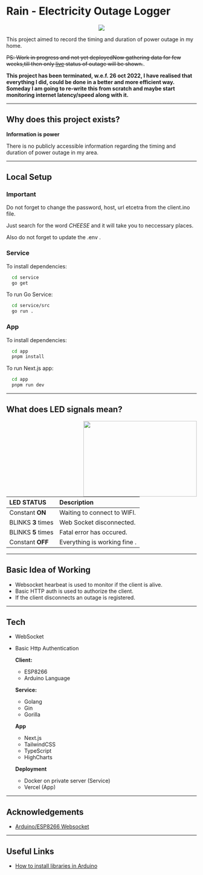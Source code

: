 # Rain - Electricity Outage Logger

<p align="center">
<img  src="https://user-images.githubusercontent.com/18065510/184974701-076eaccf-914a-4080-9d92-5ae9fe3df1d1.gif">
</p>

This project aimed to record the timing and duration of power outage in my home.

~~PS: Work in progress and not yet deployedNow gathering data for few weeks,till then only [live](https://rain.johnweak.dev/) status of outage will be shown.~~.


**This project has been terminated, w.e.f. 26 oct 2022, I have realised that everything I did, could be done in a better and more efficient way. Someday I am going to re-write this from scratch and maybe start monitoring internet latency/speed along with it.**

---

## Why does this project exists?

**Information is power**

There is no publicly accessible information regarding the timing and duration of power outage in my area.

---

## Local Setup

### **Important**

Do not forget to change the password, host, url etcetra from the client.ino file.

Just search for the word _CHEESE_ and it will take you to neccessary places.

Also do not forget to update the .env .


### Service
To install dependencies:

```bash
  cd service
  go get
```

To run Go Service:

```bash
  cd service/src
  go run .
```

### App
To install dependencies:

```bash
  cd app
  pnpm install
```

To run Next.js app:

```bash
  cd app
  pnpm run dev
```

---

## What does LED signals mean?

<img align="right" width="300" height="200" src="https://user-images.githubusercontent.com/18065510/184974035-c4804125-b380-4409-9dd0-f86c1799dd12.gif">

| LED STATUS         | Description                  |
| :----------------- | :--------------------------- |
| Constant **ON**    | Waiting to connect to WIFI.  |
| BLINKS **3** times | Web Socket disconnected.     |
| BLINKS **5** times | Fatal error has occured.     |
| Constant **OFF**   | Everything is working fine . |

---

## Basic Idea of Working

- Websocket hearbeat is used to monitor if the client is alive.
- Basic HTTP auth is used to authorize the client.
- If the client disconnects an outage is registered.

---

## Tech

- WebSocket
- Basic Http Authentication

  **Client:**

  - ESP8266
  - Arduino Language

  **Service:**

  - Golang
  - Gin
  - Gorilla

  **App**

  - Next.js
  - TailwindCSS
  - TypeScript
  - HighCharts

  **Deployment**

  - Docker on private server (Service)
  - Vercel (App)

---

## Acknowledgements

- [Arduino/ESP8266 Websocket](https://github.com/Links2004/arduinoWebSockets)

---

## Useful Links

- [How to install libraries in Arduino](https://docs.arduino.cc/software/ide-v1/tutorials/installing-libraries)
